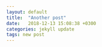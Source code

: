 ```yaml
---
layout: default
title:  "Another post"
date:   2018-12-13 15:08:38 +0300
categories: jekyll update
tags: new post
---
```


<!--
<iframe frameborder="0" height="256" marginheight="0" marginwidth="0" scrolling="no" src="https://www.tinkercad.com/embed/jB1PIe4bxzv" width="320"></iframe>
<iframe allowfullscreen="" frameborder="0" height="256" marginheight="0" marginwidth="0" scrolling="no" src="https://3dwarehouse.sketchup.com/embed/4b8c7e9f-17a8-4e6b-966e-a053ffefb499" width="320"></iframe>
<iframe allowfullscreen="" height="256" src="https://clara.io/embed/3df7a1ef-9ffe-4274-bfaf-53115631434d?renderer=webgl" width="320"></iframe>
-->

